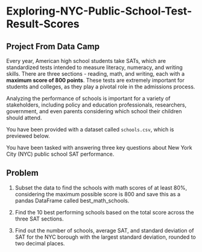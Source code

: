 # Exploring-NYC-Public-School-Test-Result-Scores

## Project From Data Camp

Every year, American high school students take SATs, which are standardized tests intended to measure literacy, numeracy, and writing skills. There are three sections - reading, math, and writing, each with a **maximum score of 800 points**. These tests are extremely important for students and colleges, as they play a pivotal role in the admissions process.

Analyzing the performance of schools is important for a variety of stakeholders, including policy and education professionals, researchers, government, and even parents considering which school their children should attend.

You have been provided with a dataset called `schools.csv`, which is previewed below.

You have been tasked with answering three key questions about New York City (NYC) public school SAT performance.

## Problem

1. Subset the data to find the schools with math scores of at least 80%, considering the maximum possible score is 800 and save this as a pandas DataFrame called best_math_schools.

2. Find the 10 best performing schools based on the total score across the three SAT sections.

3. Find out the number of schools, average SAT, and standard deviation of SAT for the NYC borough with the largest standard deviation, rounded to two decimal places.
